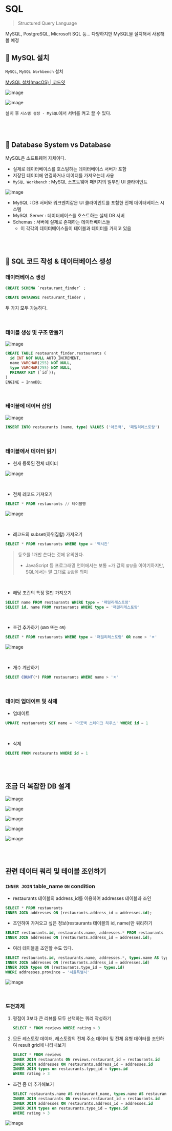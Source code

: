 # SQL

> Structured Query Language

MySQL, PostgreSQL, Microsoft SQL 등… 다양하지만 MySQL을 설치해서 사용해 볼 예정

## 📌 MySQL 설치

`MySQL`, `MySQL Workbench` 설치

[MySQL 설치(macOS) | 코드잇](https://www.codeit.kr/tutorials/5/MySQL-설치-macOS)

![image](https://github.com/xoxojw/100-days-of-web-development/assets/124491335/3530134b-baeb-4066-9086-20aea55745eb)

![image](https://github.com/xoxojw/100-days-of-web-development/assets/124491335/a052d954-38bd-4a7b-a467-e4b0e9752f7d)

설치 후 `시스템 설정 - MySQL`에서 서버를 켜고 끌 수 있다.

<br>
<br>

## 📌 Database System vs Database

MySQL은 소프트웨어 자체이다.

- 실제로 데이터베이스를 호스팅하는 데이터베이스 서버가 포함
- 저장된 데이터에 연결하거나 데이터를 가져오는데 사용
- `MySQL Workbench` : MySQL 소프트웨어 패키지의 일부인 UI 클라이언트

![image](https://github.com/xoxojw/100-days-of-web-development/assets/124491335/9be2a064-8eb4-4bcc-9587-8687e665fce6)

- MySQL : DB 서버와 워크벤치같은 UI 클라이언트를 포함한 전체 데이터베이스 시스템
- MySQL Server : 데이터베이스를 호스트하는 실제 DB 서버
- Schemas : 서버에 실제로 존재하는 데이터베이스들
    - 이 각각의 데이터베이스들이 테이블과 데이터를 가지고 있음

<br>
<br>

## 📌 SQL 코드 작성 & 데이터베이스 생성

### 데이터베이스 생성

```sql
CREATE SCHEMA `restaurant_finder` ;
```

```sql
CREATE DATABASE restaurant_finder ;
```

두 가지 모두 가능하다.

<br>

### 테이블 생성 및 구조 만들기

![image](https://github.com/xoxojw/100-days-of-web-development/assets/124491335/158c9b2a-12cd-4ffd-adb5-b88fe097c9b0)

```sql
CREATE TABLE restaurant_finder.restaurants (
  id INT NOT NULL AUTO_INCREMENT,
  name VARCHAR(255) NOT NULL,
  type VARCHAR(255) NOT NULL,
  PRIMARY KEY (`id`));
)
ENGINE = InnoDB;
```

<br>

### 테이블에 데이터 삽입

![image](https://github.com/xoxojw/100-days-of-web-development/assets/124491335/23573647-657c-41d5-89fa-a4c6412bf59d)

```sql
INSERT INTO restaurants (name, type) VALUES ('아웃백', '패밀리레스토랑')
```

<br>

### 테이블에서 데이터 읽기

- 현재 등록된 전체 데이터

![image](https://github.com/xoxojw/100-days-of-web-development/assets/124491335/91adaa07-363c-4f4a-8f7d-46632c32d405)

<br>

- 전체 레코드 가져오기

```sql
SELECT * FROM restaurants // 테이블명
```

![image](https://github.com/xoxojw/100-days-of-web-development/assets/124491335/4df8c6e0-d42c-4e65-9126-bbdfc5c4bc93)

<br>

- 레코드의 subset(하위집합) 가져오기

```sql
SELECT * FROM restaurants WHERE type = '멕시칸'
```

> 등호를 1개만 쓴다는 것에 유의한다.
> 
> - JavaScript 등 프로그래밍 언어에서는 보통 =가 값의 `할당`을 이야기하지만, SQL에서는 말 그대로 `같음`을 의미

<br>

- 해당 조건의 특정 열만 가져오기

```sql
SELECT name FROM restaurants WHERE type = '패밀리레스토랑'
SELECT id, name FROM restaurants WHERE type = '패밀리레스토랑'
```

<br>

- 조건 추가하기 (`AND` 또는 `OR`)

```sql
SELECT * FROM restaurants WHERE type = '패밀리레스토랑' OR name > 'ㅊ'
```

![image](https://github.com/xoxojw/100-days-of-web-development/assets/124491335/93dba128-b07f-4166-b66c-ef38ef17ee33)

<br>

- 개수 계산하기
```sql
SELECT COUNT(*) FROM restaurants WHERE name > 'ㅊ'
```

<br>

### 데이터 업데이트 및 삭제

- 업데이트

```sql
UPDATE restaurants SET name = '아웃백 스테이크 하우스' WHERE id = 1
```

<br>

- 삭제

```sql
DELETE FROM restaurants WHERE id = 1
```

<br>
<br>

## 조금 더 복잡한 DB 설계

![image](https://github.com/xoxojw/100-days-of-web-development/assets/124491335/fd1af89e-1791-4500-9874-c2c4c0b70968)

![image](https://github.com/xoxojw/100-days-of-web-development/assets/124491335/a40b951c-9bdf-4213-a765-4a0e8d0646d1)

![image](https://github.com/xoxojw/100-days-of-web-development/assets/124491335/8ea478be-7d46-4297-8bf1-e802af75e688)

![image](https://github.com/xoxojw/100-days-of-web-development/assets/124491335/64661e24-5720-42a6-8d83-3fdf0e4c1199)

![image](https://github.com/xoxojw/100-days-of-web-development/assets/124491335/32b9b9e7-408c-4253-8526-e87a5a394729)

<br>
<br>

## 관련 데이터 쿼리 및 테이블 조인하기

### `INNER JOIN` table_name `ON` condition

- restaurants 테이블의 address_id를 이용하여 addresses 테이블과 조인

```sql
SELECT * FROM restaurants
INNER JOIN addresses ON (restaurants.address_id = addresses.id);
```


- 조인하여 가져오고 싶은 정보(restaurants 테이블의 id, name)만 쿼리하기

```sql
SELECT restaurants.id, restaurants.name, addresses.* FROM restaurants
INNER JOIN addresses ON (restaurants.address_id = addresses.id);
```


- 여러 테이블을 조인할 수도 있다.

```sql
SELECT restaurants.id, restaurants.name, addresses.*, types.name AS type_name FROM restaurants
INNER JOIN addresses ON (restaurants.address_id = addresses.id)
INNER JOIN types ON (restaurants.type_id = types.id)
WHERE addresses.province = '서울특별시'
```

![image](https://github.com/xoxojw/100-days-of-web-development/assets/124491335/8233516f-7733-4a94-a871-7345c7b40ca0)

<br>

### 도전과제

1. 평점이 3보다 큰 리뷰를 모두 선택하는 쿼리 작성하기
    
    ```sql
    SELECT * FROM reviews WHERE rating > 3
    ```
    
2. 모든 레스토랑 데이터, 레스토랑의 전체 주소 데이터 및 전체 유형 데이터를 조인하여 result grid에 나타내보기
    
    ```sql
    SELECT * FROM reviews
    INNER JOIN restaurants ON reviews.restaurant_id = restaurants.id
    INNER JOIN addresses ON restaurants.address_id = addresses.id
    INNER JOIN types on restaurants.type_id = types.id
    WHERE rating > 3
    ```
    

- 조건 좀 더 추가해보기

  ```sql
  SELECT restaurants.name AS restaurant_name, types.name AS restaurant_type, reviews.reviewer_name, reviews.rating, reviews.text, addresses.*FROM reviews
  INNER JOIN restaurants ON reviews.restaurant_id = restaurants.id
  INNER JOIN addresses ON restaurants.address_id = addresses.id
  INNER JOIN types on restaurants.type_id = types.id
  WHERE rating > 3
  ```

![image](https://github.com/xoxojw/100-days-of-web-development/assets/124491335/178d453b-f00d-4ffa-9b6c-936d13729610)

<br>
<br>